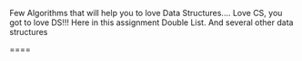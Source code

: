 Few Algorithms that will help you to love Data Structures.... Love CS, you got to love DS!!!
Here in this assignment Double List.
And several other data structures

====
